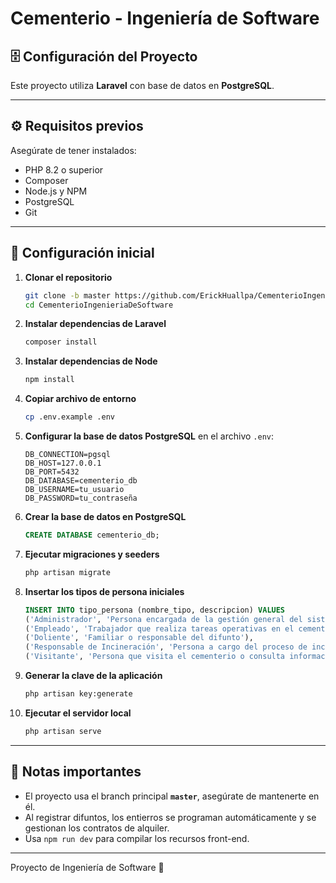 # Cementerio - Ingeniería de Software

## 🗄️ Configuración del Proyecto

Este proyecto utiliza **Laravel** con base de datos en **PostgreSQL**.

---

## ⚙️ Requisitos previos

Asegúrate de tener instalados:

- PHP 8.2 o superior  
- Composer  
- Node.js y NPM  
- PostgreSQL  
- Git

---

## 🧩 Configuración inicial

1. **Clonar el repositorio**

   ```bash
   git clone -b master https://github.com/ErickHuallpa/CementerioIngenieriaDeSoftware.git
   cd CementerioIngenieriaDeSoftware
   ```

2. **Instalar dependencias de Laravel**

   ```bash
   composer install
   ```

3. **Instalar dependencias de Node**

   ```bash
   npm install
   ```

4. **Copiar archivo de entorno**

   ```bash
   cp .env.example .env
   ```

5. **Configurar la base de datos PostgreSQL** en el archivo `.env`:

   ```
   DB_CONNECTION=pgsql
   DB_HOST=127.0.0.1
   DB_PORT=5432
   DB_DATABASE=cementerio_db
   DB_USERNAME=tu_usuario
   DB_PASSWORD=tu_contraseña
   ```

6. **Crear la base de datos en PostgreSQL**

   ```sql
   CREATE DATABASE cementerio_db;
   ```

7. **Ejecutar migraciones y seeders**

   ```bash
   php artisan migrate
   ```

8. **Insertar los tipos de persona iniciales**

   ```sql
   INSERT INTO tipo_persona (nombre_tipo, descripcion) VALUES
   ('Administrador', 'Persona encargada de la gestión general del sistema'),
   ('Empleado', 'Trabajador que realiza tareas operativas en el cementerio'),
   ('Doliente', 'Familiar o responsable del difunto'),
   ('Responsable de Incineración', 'Persona a cargo del proceso de incineración'),
   ('Visitante', 'Persona que visita el cementerio o consulta información');
   ```

9. **Generar la clave de la aplicación**

   ```bash
   php artisan key:generate
   ```

10. **Ejecutar el servidor local**

    ```bash
    php artisan serve
    ```

---

## 🧠 Notas importantes

- El proyecto usa el branch principal **`master`**, asegúrate de mantenerte en él.  
- Al registrar difuntos, los entierros se programan automáticamente y se gestionan los contratos de alquiler.  
- Usa `npm run dev` para compilar los recursos front-end.

---

Proyecto de Ingeniería de Software 🧩
